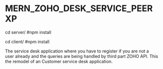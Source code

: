 # MERN_ZOHO_DESK_SERVICE_PEERXP

cd server/
#npm install

cd client/
#npm install

The service desk application where you have to register if you are not a user already and the queries are being handled by third part ZOHO API.
This the remodel of an Customer service desk application.
